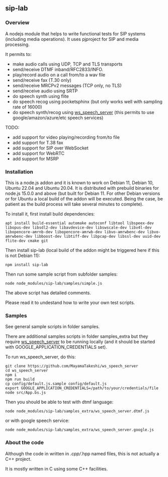 ## sip-lab

### Overview

A nodejs module that helps to write functional tests for SIP systems (including media operations).
It uses pjproject for SIP and media processing.

It permits to:
  - make audio calls using UDP, TCP and TLS transports
  - send/receive DTMF inband/RFC2833/INFO.
  - play/record audio on a call from/to a wav file
  - send/receive fax (T.30 only)
  - send/receive MRCPv2 messages (TCP only, no TLS)
  - send/receive audio using SRTP
  - do speech synth using flite
  - do speech recog using pocketsphinx (but only works well with sampling rate of 16000)
  - do speech synth/recog using [ws_speech_server](https://github.com/MayamaTakeshi/ws_speech_server) (this permits to use google/amazon/azure/etc speech services)

TODO:
  - add support for video playing/recording from/to file
  - add support for T.38 fax
  - add support for SIP over WebSocket
  - add support for WebRTC
  - add support for MSRP

### Installation

This is a node.js addon and it is known to work on Debian 11, Debian 10, Ubuntu 22.04 and Ubuntu 20.04.
It is distributed with prebuild binaries for node.js 15.0.0 and above (but built for Debian 11. For other Debian versions or for Ubuntu a local build of the addon will be executed. Being the case, be patient as the build process will take several minutes to complete). 

To install it, first install build dependencies:
```
apt install build-essential automake autoconf libtool libspeex-dev libopus-dev libsdl2-dev libavdevice-dev libswscale-dev libv4l-dev libopencore-amrnb-dev libopencore-amrwb-dev libvo-amrwbenc-dev libvo-amrwbenc-dev libboost-dev libtiff-dev libpcap-dev libssl-dev uuid-dev flite-dev cmake git
```

Then install sip-lab (local build of the addon might be triggered here if this is not Debian 11):
```
npm install sip-lab
```

Then run some sample script from subfolder samples:
```
node node_modules/sip-lab/samples/simple.js
```

The above script has detailed comments. 

Please read it to undestand how to write your own test scripts.


### Samples

See general sample scripts in folder samples.

There are additional samples scripts in folder samples_extra but they require [ws_speech_server](https://github.com/MayamaTakeshi/ws_speech_server) to be running locally (and it should be started with GOOGLE_APPLICATION_CREDENTIALS set).

To run ws_speech_server, do this:
```
git clone https://github.com/MayamaTakeshi/ws_speech_server
cd ws_speech_server
npm i
npm run build
cp config/default.js.sample config/default.js
export GOOGLE_APPLICATION_CREDENTIALS=/path/to/your/credentials/file
node src/App.bs.js
```

Then you should be able to test with dtmf language:
```
node node_modules/sip-lab/samples_extra/ws_speech_server.dtmf.js
```
or with google speech service:
```
node node_modules/sip-lab/samples_extra/ws_speech_server.google.js
```


### About the code

Although the code in written in *.cpp/*.hpp named files, this is not actually a C++ project.

It is mostly written in C using some C++ facilities.


